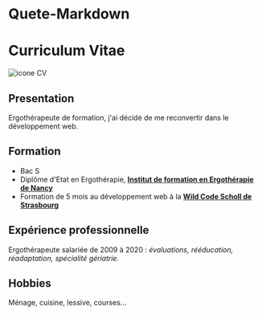 # Quete-Markdown

# Curriculum Vitae

![icone CV](https://github.com/caroww/Quete-Markdown/blob/main/icone%20cv=100x20)

## Presentation
Ergothérapeute de formation, j'ai décidé de me reconvertir dans le développement web.

## Formation
  - Bac S
  - Diplôme d'Etat en Ergothérapie, [**Institut de formation en Ergothérapie de Nancy**](http://www.ergo-nancy.com/)
  - Formation de 5 mois au développement web à la [**Wild Code Scholl de Strasbourg**](https://www.wildcodeschool.com/fr-FR/campus/strasbourg)

## Expérience professionnelle

Ergothérapeute salariée de 2009 à 2020 : _évaluations, rééducation, réadaptation, spécialité gériatrie._


## Hobbies

Ménage, cuisine, lessive, courses...
